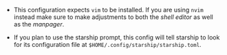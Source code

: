 - This configuration expects `vim` to be installed. If you are using `nvim` instead make sure to make adjustments to both the *shell editor* as well as the *manpager*. 

- If you plan to use the starship prompt, this config will tell starship to look for its configuration file at `$HOME/.config/starship/starship.toml`. 